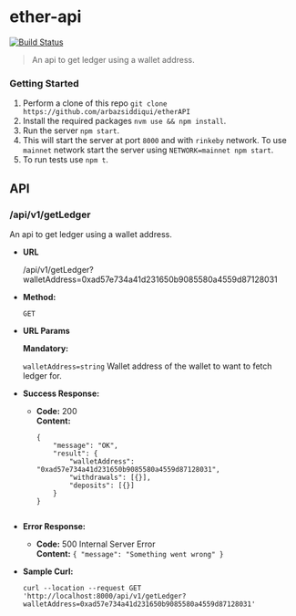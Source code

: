 # ether-api
[![Build Status](https://travis-ci.org/arbazsiddiqui/etherAPI.svg?branch=master)](https://travis-ci.org/arbazsiddiqui/etherAPI)

>An api to get ledger using a wallet address.

### Getting Started

1. Perform a clone of this repo `git clone https://github.com/arbazsiddiqui/etherAPI`
2. Install the required packages `nvm use && npm install`.
3. Run the server `npm start`.
4. This will start the server at port `8000` and with `rinkeby` network. To use `mainnet` network start the server using `NETWORK=mainnet npm start`.
6. To run tests use `npm t`.


## API

### /api/v1/getLedger
An api to get ledger using a wallet address.

* **URL**

  /api/v1/getLedger?walletAddress=0xad57e734a41d231650b9085580a4559d87128031

* **Method:**
  
  `GET`
  
*  **URL Params**

   **Mandatory:**
 
   `walletAddress=string`
   Wallet address of the wallet to want to fetch ledger for.

* **Success Response:**

  * **Code:** 200 <br />
    **Content:** 
    ```
    {
    	"message": "OK",
    	"result": {
    		"walletAddress": "0xad57e734a41d231650b9085580a4559d87128031",
    		"withdrawals": [{}],
    		"deposits": [{}]
    	}
    }
 
* **Error Response:**

  * **Code:** 500 Internal Server Error <br />
    **Content:** `{ "message": "Something went wrong" }`
    
* **Sample Curl:**
    ```
    curl --location --request GET 'http://localhost:8000/api/v1/getLedger?walletAddress=0xad57e734a41d231650b9085580a4559d87128031'
